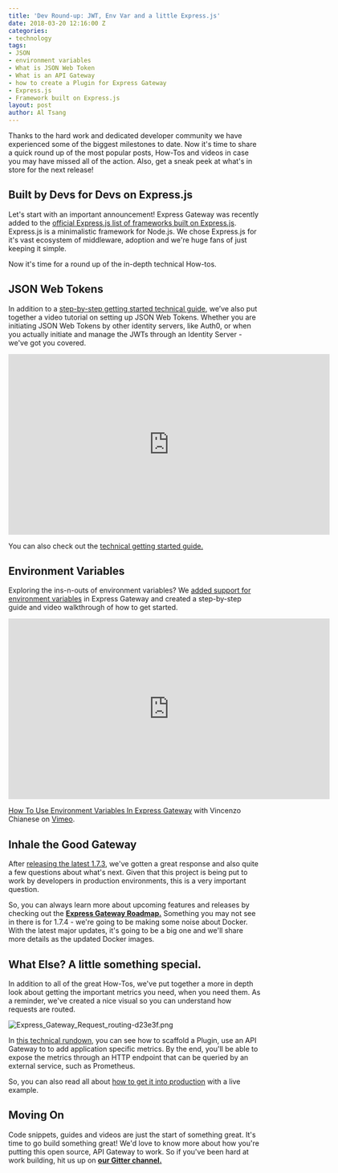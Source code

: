 ```yaml
---
title: 'Dev Round-up: JWT, Env Var and a little Express.js'
date: 2018-03-20 12:16:00 Z
categories:
- technology
tags:
- JSON
- environment variables
- What is JSON Web Token
- What is an API Gateway
- how to create a Plugin for Express Gateway
- Express.js
- Framework built on Express.js
layout: post
author: Al Tsang
---
```


Thanks to the hard work and dedicated developer community we have experienced some of the biggest milestones to date. Now it's time to share a quick round up of the most popular posts, How-Tos and videos in case you may have missed all of the action. Also, get a sneak peek at what's in store for the next release!

<!--excerpt-->

## Built by Devs for Devs on Express.js

Let's start with an important announcement! Express Gateway was recently added to the [official Express.js list of frameworks built on Express.js](https://expressjs.com/en/resources/frameworks.html). Express.js is a minimalistic framework for Node.js. We chose Express.js for it's vast ecosystem of middleware, adoption and we're huge fans of just keeping it simple.

Now it's time for a round up of the in-depth technical How-tos.

## JSON Web Tokens

In addition to a [step-by-step getting started technical guide](https://www.express-gateway.io/getting-started-with-json-web-tokens-and-express-gateway/), we’ve also put together a video tutorial on setting up JSON Web Tokens. Whether you are initiating JSON Web Tokens by other identity servers, like Auth0, or when you actually initiate and manage the JWTs through an Identity Server - we've got you covered.

<iframe src="https://player.vimeo.com/video/259108554" width="640" height="360" frameborder="0" webkitallowfullscreen mozallowfullscreen allowfullscreen></iframe>


You can also check out the [technical getting started guide.](https://www.express-gateway.io/express-gateway-release-1-5-0-with-jwt-support/)


## Environment Variables

Exploring the ins-n-outs of environment variables? We [added support for environment variables](https://www.express-gateway.io/getting-started-with-environment-variables-and-express-gateway/) in Express Gateway and created a step-by-step guide and video walkthrough of how to get started.

<iframe src="https://player.vimeo.com/video/256160092" width="640" height="360" frameborder="0" webkitallowfullscreen mozallowfullscreen allowfullscreen></iframe>
<p><a href="https://vimeo.com/256160092">How To Use Environment Variables In Express Gateway</a> with Vincenzo Chianese on <a href="https://vimeo.com/altsang">Vimeo</a>.</p>


## Inhale the Good Gateway

After [releasing the latest 1.7.3](https://www.express-gateway.io/express-API-gateway-update-03112018/), we've gotten a great response and also quite a few questions about what's next. Given that this project is being put to work by developers in production environments, this is a very important question.

So, you can always learn more about upcoming features and releases by checking out the **[Express Gateway Roadmap.](https://github.com/ExpressGateway/express-gateway/milestones)** Something you may not see in there is for 1.7.4 - we're going to be making some noise about Docker. With the latest major updates, it's going to be a big one and we'll share more details as the updated Docker images.


## What Else? A little something special.

In addition to all of the great How-Tos, we've put together a more in depth look about getting the important metrics you need, when you need them. As a reminder, we've created a nice visual so you can understand how requests are routed.

![Express_Gateway_Request_routing-d23e3f.png](/uploads/Express_Gateway_Request_routing-d23e3f.png)

In [this technical rundown](https://www.express-gateway.io/application-specific-metrics-using-express-gateway/), you can see how to scaffold a Plugin, use an API Gateway to to add application specific metrics. By the end, you'll be able to expose the metrics through an HTTP endpoint that can be queried by an external service, such as Prometheus.

So, you can also read all about [how to get it into production](https://www.express-gateway.io/application-specific-metrics-using-express-gateway-in-production/) with a live example.

## Moving On

Code snippets, guides and videos are just the start of something great. It's time to go build something great! We'd love to know more about how you're putting this open source, API Gateway to work. So if you've been hard at work building, hit us up on **[our Gitter channel.](https://gitter.im/ExpressGateway/express-gateway)**
